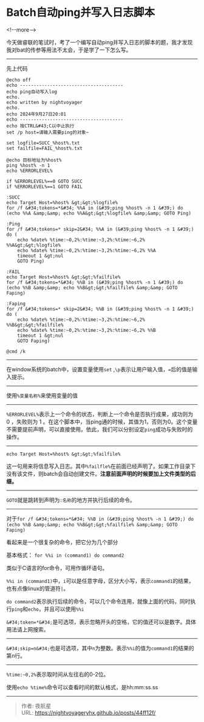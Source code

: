 # Batch自动ping并写入日志脚本


&lt;!--more--&gt;

今天做睿联的笔试时，考了一个编写自动ping并写入日志的脚本的题，我才发现我对bat的传参等用法不太会，于是学了一下怎么写。

----------

先上代码

```batch{title=&#34;pinglog.bat&#34;}
@echo off
echo --------------------------------------
echo ping自动写入log
echo.
echo written by nightvoyager
echo.
echo 2024年9月27日20:01
echo --------------------------------------
echo 按CTRL&#43;C以中止执行
set /p host=请输入需要ping的对象~

set logfile=SUCC_%host%.txt
set failfile=FAIL_%host%.txt

@echo 目标地址为%host%
ping %host% -n 1
echo %ERRORLEVEL%

if %ERRORLEVEL%==0 GOTO SUCC
if %ERRORLEVEL%==1 GOTO FAIL

:SUCC
echo Target Host=%host% &gt;&gt;%logfile%
for /f &#34;tokens=*&#34; %%A in (&#39;ping %host% -n 1 &#39;) do (echo %%A &amp;&amp; echo %%A&gt;&gt;%logfile% &amp;&amp; GOTO Ping)

:Ping
for /f &#34;tokens=* skip=2&#34; %%A in (&#39;ping %host% -n 1 &#39;) do (
    echo %date% %time:~0,2%:%time:~3,2%:%time:~6,2% %%A&gt;&gt;%logfile%
    echo %date% %time:~0,2%:%time:~3,2%:%time:~6,2% %%A
    timeout 1 &gt;nul
    GOTO Ping)

:FAIL
echo Target Host=%host% &gt;&gt;%failfile%
for /f &#34;tokens=*&#34; %%B in (&#39;ping %host% -n 1 &#39;) do (echo %%B &amp;&amp; echo %%B&gt;&gt;%failfile% &amp;&amp; GOTO Faping)

:Faping
for /f &#34;tokens=* skip=2&#34; %%B in (&#39;ping %host% -n 1 &#39;) do (
    echo %date% %time:~0,2%:%time:~3,2%:%time:~6,2% %%B&gt;&gt;%failfile%
    echo %date% %time:~0,2%:%time:~3,2%:%time:~6,2% %%B
    timeout 1 &gt;nul
    GOTO Faping)

@cmd /k
```

---------------

在window系统的batch中，设置变量使用``set`` ,``\p``表示让用户输入值，`=`后的值是输入提示。

-----------------

使用``%变量名称%``来使用变量的值

--------------

``%ERRORLEVEL%``表示上一个命令的状态，判断上一个命令是否执行成果，成功则为   0 ，失败则为 1 。在这个脚本中，当ping通的时候，其值为1，否则为0。这个变量不需要提前声明，可以直接使用。依此，我们可以分别设定``ping``成功与失败时的操作。

----------------

``echo Target Host=%host% &gt;&gt;%failfile%``

这一句用来将信息写入日志。其中``%failfle%``在前面已经声明了。如果工作目录下没有该文件，则batch会自动创建文件。**注意前面声明的时候要加上文件类型的后缀。**

-------------

``GOTO``就是跳转到声明为``:名称``的地方并执行后续的命令。

-------------

对于``for /f &#34;tokens=*&#34; %%B in (&#39;ping %host% -n 1 &#39;) do (echo %%B &amp;&amp; echo %%B&gt;&gt;%failfile% &amp;&amp; GOTO Faping)``

看起来是一个很复杂的命令，把它分为几个部分

基本格式： ``for %%i in (command1) do command2``

类似于C语言的for命令，可用作循环语句。

``%%i in (command1)``中，`i`可以是任意字母，区分大小写，表示`command1`的结果，也有点像linux的管道符`|`。

`do command2`表示执行后续的命令，可以几个命令连用，就像上面的代码，同时执行`ping`和`echo`，并且可以使用`%%i`

`&#34;token=*&#34;`是可选项，表示忽略开头的空格，它的值还可以是数字。具体用法请上网搜索。

--------

``&#34;skip=n&#34;``也是可选项，其中``n``为整数。表示``%%i``的值为``command1``的结果的第n行。

------

``%time:~0,2%``表示取时间从左往右的0-2位。

使用``echo %time%``命令可以查看时间的默认格式，是hh:mm:ss.ss


---

> 作者: 夜航星  
> URL: https://nightvoyageryhx.github.io/posts/44ff12f/  

